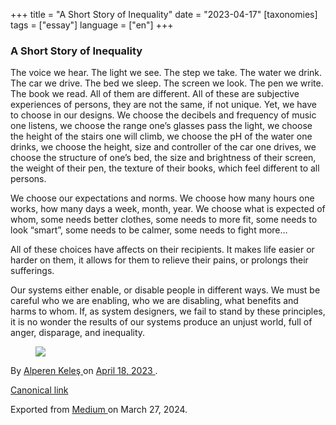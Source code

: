 +++
title = "A Short Story of Inequality"
date = "2023-04-17"
[taxonomies]
tags = ["essay"]
language = ["en"]
+++

<article class="h-entry">
 <section class="e-content" data-field="body">
  <section class="section section--body section--first section--last" name="b1eb">
   <div class="section-content">
    <div class="section-inner sectionLayout--insetColumn">
     <h3 class="graf graf--h3 graf--leading graf--title" id="c1b1" name="c1b1">
      A Short Story of Inequality
     </h3>
     <p class="graf graf--p graf-after--h3" id="8e07" name="8e07">
      The voice we hear. The light we see. The step we take. The water we drink. The car we drive. The bed we sleep. The screen we look. The pen we write. The book we read. All of them are different. All of these are subjective experiences of persons, they are not the same, if not unique. Yet, we have to choose in our designs. We choose the decibels and frequency of music one listens, we choose the range one’s glasses pass the light, we choose the height of the stairs one will climb, we choose the pH of the water one drinks, we choose the height, size and controller of the car one drives, we choose the structure of one’s bed, the size and brightness of their screen, the weight of their pen, the texture of their books, which feel different to all persons.
     </p>
     <p class="graf graf--p graf-after--p" id="b7c4" name="b7c4">
      We choose our expectations and norms. We choose how many hours one works, how many days a week, month, year. We choose what is expected of whom, some needs better clothes, some needs to more fit, some needs to look “smart”, some needs to be calmer, some needs to fight more…
     </p>
     <p class="graf graf--p graf-after--p" id="110f" name="110f">
      All of these choices have affects on their recipients. It makes life easier or harder on them, it allows for them to relieve their pains, or prolongs their sufferings.
     </p>
     <p class="graf graf--p graf-after--p" id="027e" name="027e">
      Our systems either enable, or disable people in different ways. We must be careful who we are enabling, who we are disabling, what benefits and harms to whom. If, as system designers, we fail to stand by these principles, it is no wonder the results of our systems produce an unjust world, full of anger, disparage, and inequality.
     </p>
     <figure class="graf graf--figure graf-after--p graf--trailing" id="f7dd" name="f7dd">
      <img class="graf-image" data-height="5235" data-image-id="1*1uSYAfLR0VYo-n1YzwkPzw.png" data-is-featured="true" data-width="8461" src="https://cdn-images-1.medium.com/max/800/1*1uSYAfLR0VYo-n1YzwkPzw.png"/>
     </figure>
    </div>
   </div>
  </section>
 </section>
 <footer>
  <p>
   By
   <a class="p-author h-card" href="https://medium.com/@alpkeles99">
    Alperen Keleş
   </a>
   on
   <a href="https://medium.com/p/c0e9482ccd0">
    <time class="dt-published" datetime="2023-04-18T03:03:45.685Z">
     April 18, 2023
    </time>
   </a>
   .
  </p>
  <p>
   <a class="p-canonical" href="https://medium.com/@alpkeles99/a-short-story-of-inequality-c0e9482ccd0">
    Canonical link
   </a>
  </p>
  <p>
   Exported from
   <a href="https://medium.com">
    Medium
   </a>
   on March 27, 2024.
  </p>
 </footer>
</article>
